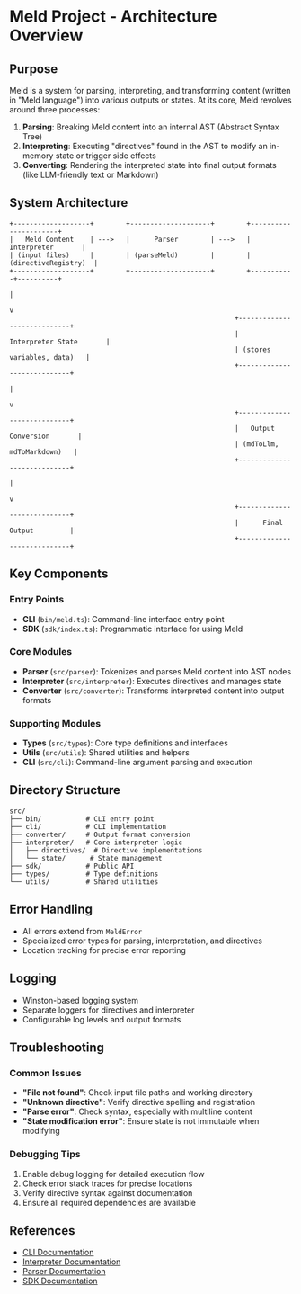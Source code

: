 # Meld Project - Architecture Overview

## Purpose
Meld is a system for parsing, interpreting, and transforming content (written in "Meld language") into various outputs or states. At its core, Meld revolves around three processes:

1. **Parsing**: Breaking Meld content into an internal AST (Abstract Syntax Tree)
2. **Interpreting**: Executing "directives" found in the AST to modify an in-memory state or trigger side effects
3. **Converting**: Rendering the interpreted state into final output formats (like LLM-friendly text or Markdown)

## System Architecture

```
+-------------------+        +--------------------+        +----------------------+
|   Meld Content    | --->   |      Parser        | --->   |    Interpreter       |
| (input files)     |        | (parseMeld)        |        | (directiveRegistry)  |
+-------------------+        +--------------------+        +-----------+----------+
                                                                      |
                                                                      v
                                                        +----------------------------+
                                                        |    Interpreter State       |
                                                        | (stores variables, data)   |
                                                        +----------------------------+
                                                                      |
                                                                      v
                                                        +----------------------------+
                                                        |   Output Conversion       |
                                                        | (mdToLlm, mdToMarkdown)   |
                                                        +----------------------------+
                                                                      |
                                                                      v
                                                        +----------------------------+
                                                        |      Final Output         |
                                                        +----------------------------+
```

## Key Components

### Entry Points
- **CLI** (`bin/meld.ts`): Command-line interface entry point
- **SDK** (`sdk/index.ts`): Programmatic interface for using Meld

### Core Modules
- **Parser** (`src/parser`): Tokenizes and parses Meld content into AST nodes
- **Interpreter** (`src/interpreter`): Executes directives and manages state
- **Converter** (`src/converter`): Transforms interpreted content into output formats

### Supporting Modules
- **Types** (`src/types`): Core type definitions and interfaces
- **Utils** (`src/utils`): Shared utilities and helpers
- **CLI** (`src/cli`): Command-line argument parsing and execution

## Directory Structure
```
src/
├── bin/           # CLI entry point
├── cli/           # CLI implementation
├── converter/     # Output format conversion
├── interpreter/   # Core interpreter logic
│   ├── directives/  # Directive implementations
│   └── state/      # State management
├── sdk/           # Public API
├── types/         # Type definitions
└── utils/         # Shared utilities
```

## Error Handling
- All errors extend from `MeldError`
- Specialized error types for parsing, interpretation, and directives
- Location tracking for precise error reporting

## Logging
- Winston-based logging system
- Separate loggers for directives and interpreter
- Configurable log levels and output formats

## Troubleshooting

### Common Issues
- **"File not found"**: Check input file paths and working directory
- **"Unknown directive"**: Verify directive spelling and registration
- **"Parse error"**: Check syntax, especially with multiline content
- **"State modification error"**: Ensure state is not immutable when modifying

### Debugging Tips
1. Enable debug logging for detailed execution flow
2. Check error stack traces for precise locations
3. Verify directive syntax against documentation
4. Ensure all required dependencies are available

## References
- [CLI Documentation](../src/cli/__docs__/README.md)
- [Interpreter Documentation](../src/interpreter/__docs__/README.md)
- [Parser Documentation](../src/parser/__docs__/README.md)
- [SDK Documentation](../src/sdk/__docs__/README.md) 
